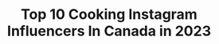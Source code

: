 ---
title: Top 10 Cooking Instagram Influencers In Canada in 2023
description: >-
  Find top cooking Instagram influencers in Canada in 2023. Most popular hashtags: #feedfeed #f52grams #toronto #foodandwine.
platform: Instagram
hits: 457
text_top: See the most popular Instagram influencers on inBeat.
text_bottom: Our search engine aggregates 457 Instagram influencers like this in Canada for you to pitch.
profiles:
  - username: "choudhurydib"
    fullname: >-
      Dibya | Fashion && Lifestyle
    bio: >-
      Fashion && Mamma Lifestyle I love cooking and eating healthy 📍Toronto, CA 🇨🇦 🇺🇸 🇮🇳 Collab: choudhurydibya@gmail.com Diwali Sweepstake 👇
    location: "Canada"
    followers: 25477
    engagement: 193
    commentsToLikes: 0.359829
    id: ck8tbjidovy1i0j78zwxaohqd
    verified: false
    hashtags: "#ltkfashion, #gifted, #homedecor, #ad"
  - username: "parezou"
    fullname: >-
      Arezou Pourghavami
    bio: >-
      @parezou آرزو پورقوامي . Cooking Enthusiast •Avid Baker • Love Photography 🍰Enjoy to share recipes 📍Montréal
    location: "Canada"
    followers: 207404
    engagement: 709
    commentsToLikes: 0.065394
    id: ck13cnele17n30i19u7gyb04o
    verified: false
    hashtags: "#parezou, #mtlblogger, #mtlblog, #hautecuisines"
  - username: "_alyssaboston"
    fullname: >-
      Alyssa Boston
    bio: >-
      Miss Universe Canada 2019 Cooking Show Coming Soon⬇️
    location: "Canada"
    followers: 15422
    engagement: 573
    commentsToLikes: 0.040013
    id: ck5zno4z0otz10i14oh15bbs4
    verified: false
    hashtags: "#model, #maxim, #modelsearch, #hookedonfashion"
  - username: "wellettas"
    fullname: >-
      Elizabeth Spence
    bio: >-
      3 kids, 4 rescue cats & 4 rescue dogs // Our ‘brand’ is kindness 😊 // Canadian // #nappingwithnora #cookingwithlittlemissloretta 📧wellettas@gmail.com
    location: "Canada"
    followers: 118166
    engagement: 383
    commentsToLikes: 0.045034
    id: ck6tyv9mt62aa0j71gh9bs6ef
    verified: true
    hashtags: "#archieturnsfive, #thanksgiving, #archietheanimalwhisperer, #cookingwithlittlemissloretta"
  - username: "foodess"
    fullname: >-
      Jennifer Pallian, BSc RD
    bio: >-
      The SCIENCE of cooking + tested-till-perfect vibrant, cozy recipes✨ Saveur Awards Finalist “Best Original Recipes” 🏔 Vancouver 💌 jennifer@foodess.com
    location: "Canada"
    followers: 43409
    engagement: 335
    commentsToLikes: 0.116168
    id: ck15tkho5ije60i19s9uqi0k1
    verified: true
    hashtags: "#foodblogfeed, #cakesofinstagram, #dinnerideas, #pumpkinrecipe"
  - username: "theoliveandmango"
    fullname: >-
      Joanne | Food & Photography
    bio: >-
      📍Toronto Inspiring ideas for delicious home cooking Let’s work together! DM for PHOTOGRAPHY📷inquiries & Collabs
    location: "Canada"
    followers: 78714
    engagement: 279
    commentsToLikes: 0.081262
    id: ck0u8zuim8reh0i19ftc6vxh3
    verified: false
    hashtags: "#eatmunchies, #roastedveggies, #comfortfood, #thekitchn"
  - username: "flourandspiceblog"
    fullname: >-
      Sarah Mir
    bio: >-
      A Pakistani Canadian mama cooking & baking through life. Cook, Eat, read, laugh, sing badly,repeat. #toronto Flourandspiceblog@gmail.com
    location: "Canada"
    followers: 34653
    engagement: 263
    commentsToLikes: 0.218986
    id: ck9wghlottg6d0j78eu282z11
    verified: false
    hashtags: "#dawndotcom, #flourandspiceblog, #dessert, #feedfeed"
  - username: "vsevsad"
    fullname: >-
      Sasha Demyanenko | Cookingtime
    bio: >-
      here I cook on YouTube ➡️ CookingTime here I live on YouTube ➡️ Vsevsad my new video ⬇️⬇️⬇️
    location: "Canada"
    followers: 55467
    engagement: 599
    commentsToLikes: 0.021384
    id: ck14iitlefmc30i19axnect4a
    verified: false
    hashtags: "#foodstagram, #videorecipe, #algonquinpark, #toronto"
  - username: "epicmealtime"
    fullname: >-
      Epic Meal Time
    bio: >-
      The Greatest Online Cooking Show In The Galaxy Creators of @itssupersnacktime
    location: "Canada"
    followers: 267985
    engagement: 192
    commentsToLikes: 0.020117
    id: ck5q336vrizyi0i11y15awnf2
    verified: true
    hashtags: "#beanboozled, #jellybelly, #thanksgiving, #pizza"
  - username: "vijayaselvaraju"
    fullname: >-
      Vijaya Selvaraju
    bio: >-
      #Food and #Travel Video Producer #Cooking Expert on @TheMarilynDenisShow @yourmorning #Tastemaker on @Tastemade 📩 selvaraju.vijaya@gmail.com
    location: "Canada"
    followers: 41889
    engagement: 165
    commentsToLikes: 0.040809
    id: ck9wd121ndkvg0j78p9qtgniv
    verified: false
    hashtags: "#basically, #nom, #naanza, #pestopaneernaanza"
---